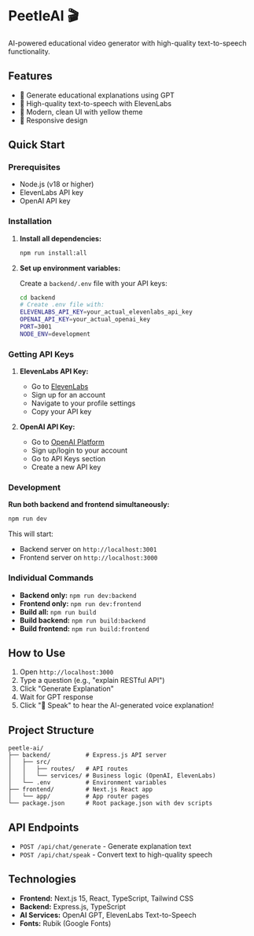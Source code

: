 # PeetleAI 🎬

AI-powered educational video generator with high-quality text-to-speech functionality.

## Features

- 🤖 Generate educational explanations using GPT
- 🎤 High-quality text-to-speech with ElevenLabs
- 🎨 Modern, clean UI with yellow theme
- 📱 Responsive design

## Quick Start

### Prerequisites

- Node.js (v18 or higher)
- ElevenLabs API key
- OpenAI API key

### Installation

1. **Install all dependencies:**
   ```bash
   npm run install:all
   ```

2. **Set up environment variables:**
   
   Create a `backend/.env` file with your API keys:
   ```bash
   cd backend
   # Create .env file with:
   ELEVENLABS_API_KEY=your_actual_elevenlabs_api_key
   OPENAI_API_KEY=your_actual_openai_key
   PORT=3001
   NODE_ENV=development
   ```

### Getting API Keys

1. **ElevenLabs API Key:**
   - Go to [ElevenLabs](https://elevenlabs.io/)
   - Sign up for an account
   - Navigate to your profile settings
   - Copy your API key

2. **OpenAI API Key:**
   - Go to [OpenAI Platform](https://platform.openai.com/)
   - Sign up/login to your account
   - Go to API Keys section
   - Create a new API key

### Development

**Run both backend and frontend simultaneously:**
```bash
npm run dev
```

This will start:
- Backend server on `http://localhost:3001`
- Frontend server on `http://localhost:3000`

### Individual Commands

- **Backend only:** `npm run dev:backend`
- **Frontend only:** `npm run dev:frontend`
- **Build all:** `npm run build`
- **Build backend:** `npm run build:backend`
- **Build frontend:** `npm run build:frontend`

## How to Use

1. Open `http://localhost:3000`
2. Type a question (e.g., "explain RESTful API")
3. Click "Generate Explanation"
4. Wait for GPT response
5. Click "🎤 Speak" to hear the AI-generated voice explanation!

## Project Structure

```
peetle-ai/
├── backend/          # Express.js API server
│   ├── src/
│   │   ├── routes/   # API routes
│   │   └── services/ # Business logic (OpenAI, ElevenLabs)
│   └── .env          # Environment variables
├── frontend/         # Next.js React app
│   └── app/          # App router pages
└── package.json      # Root package.json with dev scripts
```

## API Endpoints

- `POST /api/chat/generate` - Generate explanation text
- `POST /api/chat/speak` - Convert text to high-quality speech

## Technologies

- **Frontend:** Next.js 15, React, TypeScript, Tailwind CSS
- **Backend:** Express.js, TypeScript
- **AI Services:** OpenAI GPT, ElevenLabs Text-to-Speech
- **Fonts:** Rubik (Google Fonts)
